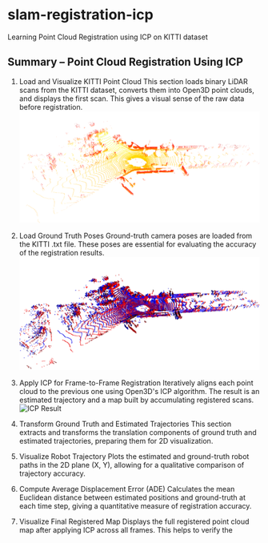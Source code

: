 # slam-registration-icp
Learning Point Cloud Registration using ICP on KITTI dataset


## Summary – Point Cloud Registration Using ICP
1. Load and Visualize KITTI Point Cloud
This section loads binary LiDAR scans from the KITTI dataset, converts them into Open3D point clouds, and displays the first scan. This gives a visual sense of the raw data before registration.
![ICP Result](images/1.png)

3. Load Ground Truth Poses
Ground-truth camera poses are loaded from the KITTI .txt file. These poses are essential for evaluating the accuracy of the registration results.
![ICP Result](images/2.png)

5. Apply ICP for Frame-to-Frame Registration
Iteratively aligns each point cloud to the previous one using Open3D's ICP algorithm. The result is an estimated trajectory and a map built by accumulating registered scans.
![ICP Result](images/image.png)
6. Transform Ground Truth and Estimated Trajectories
This section extracts and transforms the translation components of ground truth and estimated trajectories, preparing them for 2D visualization.

7. Visualize Robot Trajectory
Plots the estimated and ground-truth robot paths in the 2D plane (X, Y), allowing for a qualitative comparison of trajectory accuracy.

8. Compute Average Displacement Error (ADE)
Calculates the mean Euclidean distance between estimated positions and ground-truth at each time step, giving a quantitative measure of registration accuracy.

9. Visualize Final Registered Map
Displays the full registered point cloud map after applying ICP across all frames. This helps to verify the 
